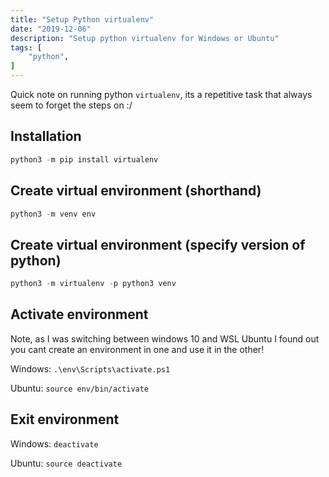 ```yaml
---
title: "Setup Python virtualenv"
date: "2019-12-06"
description: "Setup python virtualenv for Windows or Ubuntu"
tags: [
    "python",
]
---
```


Quick note on running python `virtualenv`, its a repetitive task that always seem to forget the steps on :/

## Installation

``` python
python3 -m pip install virtualenv
```

## Create virtual environment (shorthand)

``` python
python3 -m venv env
```

## Create virtual environment (specify version of python)

``` python
python3 -m virtualenv -p python3 venv
```

## Activate environment

Note, as I was switching between windows 10 and WSL Ubuntu I found out you cant create an environment in one and use it in the other!

Windows: `.\env\Scripts\activate.ps1`

Ubuntu: `source env/bin/activate`

## Exit environment

Windows: `deactivate`

Ubuntu: `source deactivate`
